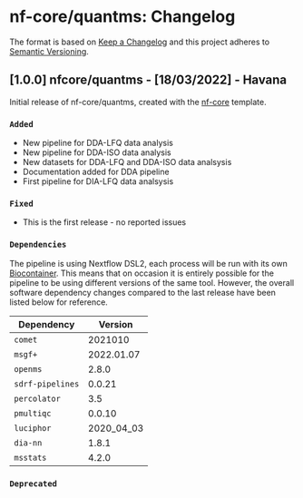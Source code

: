 # nf-core/quantms: Changelog

The format is based on [Keep a Changelog](https://keepachangelog.com/en/1.0.0/)
and this project adheres to [Semantic Versioning](https://semver.org/spec/v2.0.0.html).

## [1.0.0] nfcore/quantms - [18/03/2022] - Havana

Initial release of nf-core/quantms, created with the [nf-core](https://nf-co.re/) template.

### `Added`

- New pipeline for DDA-LFQ data analysis
- New pipeline for DDA-ISO data analysis
- New datasets for DDA-LFQ and DDA-ISO data analsysis
- Documentation added for DDA pipeline
- First pipeline for DIA-LFQ data analsysis

### `Fixed`

- This is the first release - no reported issues

### `Dependencies`

The pipeline is using Nextflow DSL2, each process will be run with its own [Biocontainer](https://biocontainers.pro/#/registry). This means that on occasion it is entirely possible for the pipeline to be using different versions of the same tool. However, the overall software dependency changes compared to the last release have been listed below for reference.

| Dependency       | Version    |
| ---------------- | ---------- |
| `comet`          | 2021010    |
| `msgf+`          | 2022.01.07 |
| `openms`         | 2.8.0      |
| `sdrf-pipelines` | 0.0.21     |
| `percolator`     | 3.5        |
| `pmultiqc`       | 0.0.10     |
| `luciphor`       | 2020_04_03 |
| `dia-nn`         | 1.8.1      |
| `msstats`        | 4.2.0      |

### `Deprecated`
